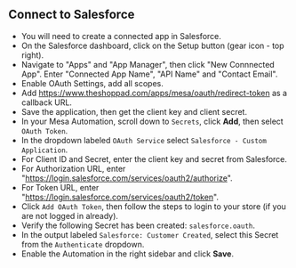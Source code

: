 ## Connect to Salesforce
- You will need to create a connected app in Salesforce.
- On the Salesforce dashboard, click on the Setup button (gear icon - top right).
- Navigate to "Apps" and "App Manager", then click "New Connnected App". Enter "Connected App Name", "API Name" and "Contact Email".
- Enable OAuth Settings, add all scopes.
- Add https://www.theshoppad.com/apps/mesa/oauth/redirect-token as a callback URL.
- Save the application, then get the client key and client secret.
- In your Mesa Automation, scroll down to `Secrets`, click **Add**, then select `OAuth Token`.
- In the dropdown labeled `OAuth Service` select `Salesforce - Custom Application`.
- For Client ID and Secret, enter the client key and secret from Salesforce.
- For Authorization URL, enter "https://login.salesforce.com/services/oauth2/authorize".
- For Token URL, enter "https://login.salesforce.com/services/oauth2/token".
- Click `Add OAuth Token`, then follow the steps to login to your store (if you are not logged in already).
- Verify the following Secret has been created: `salesforce.oauth`.
- In the output labeled `Salesforce: Customer Created`, select this Secret from the `Authenticate` dropdown. 
- Enable the Automation in the right sidebar and click **Save**.